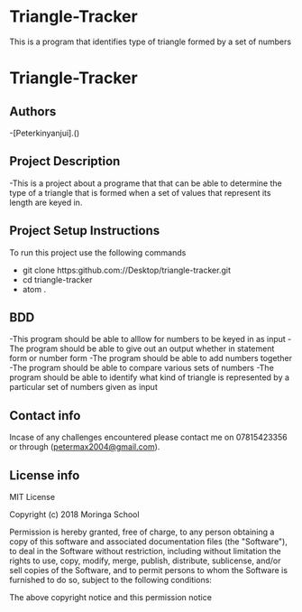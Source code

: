 # Triangle-Tracker
This is a program that identifies type of triangle formed by a set of numbers
# Triangle-Tracker

## Authors
-[Peterkinyanjui].()

## Project Description
-This is a project about a programe that that can be able to determine the type of a triangle that is formed when a set of values that represent its length are keyed in.

## Project Setup Instructions
To run this project use the following commands

-   git clone https:github.com://Desktop/triangle-tracker.git
-   cd triangle-tracker
-   atom .

## BDD
-This program should be able to alllow for numbers to be keyed in as input
-The program should be able to give out an output whether in statement form or number form
-The program should be able to add numbers together
-The program should be able to compare various sets of numbers
-The program should be able to identify what kind of triangle is represented by a particular set of numbers given as input

## Contact info
Incase of any challenges  encountered please contact me on 07815423356 
or through (petermax2004@gmail.com).

## License info
MIT License
 
 Copyright (c) 2018 Moringa School

Permission is hereby granted, free of charge, to any person obtaining a copy
of this software and associated documentation files (the "Software"), to deal
in the Software without restriction, including without limitation the rights
to use, copy, modify, merge, publish, distribute, sublicense, and/or sell
copies of the Software, and to permit persons to whom the Software is
furnished to do so, subject to the following conditions:

The above copyright notice and this permission notice 
